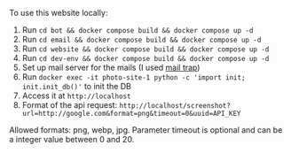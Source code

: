 To use this website locally:

1. Run ```cd bot && docker compose build && docker compose up -d```
2. Run ```cd email && docker compose build && docker compose up -d```
3. Run ```cd website && docker compose build && docker compose up -d```
4. Run ```cd dev-env && docker compose build && docker compose up -d```
5. Set up mail server for the mails (I used [mail trap](https://mailtrap.io))
6. Run ```docker exec -it photo-site-1 python -c 'import init; init.init_db()'``` to init the DB
7. Access it at ```http://localhost```
8. Format of the api request: ```http://localhost/screenshot?url=http://google.com&format=png&timeout=0&uuid=API_KEY```

Allowed formats: png, webp, jpg.
Parameter timeout is optional and can be a integer value between 0 and 20.